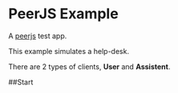 
PeerJS Example
==============

A [peerjs](http://peerjs.com/) test app.

This example simulates a help-desk.

There are 2 types of clients, **User** and **Assistent**.


##Start 



